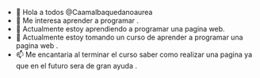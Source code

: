- 👋 Hola a todos @Caamalbaquedanoaurea
- 👀 Me interesa aprender a programar .
- 🌱 Actualmente estoy aprendiendo a programar una pagina web.
- 💞️ Actualmente estoy tomando un curso de aprender a programar una pagina web .
- 📫 Me encantaria al  terminar el curso saber como realizar una pagina ya que en el futuro sera de gran ayuda .

<!---
Caamalbaquedanoaurea/Caamalbaquedanoaurea is a ✨ special ✨ repository because its `README.md` (this file) appears on your GitHub profile.
You can click the Preview link to take a look at your changes.
--->
